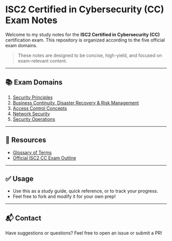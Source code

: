 # ISC2 Certified in Cybersecurity (CC) Exam Notes

Welcome to my study notes for the **ISC2 Certified in Cybersecurity (CC)** certification exam. This repository is organized according to the five official exam domains.

> These notes are designed to be concise, high-yield, and focused on exam-relevant content.

---

## 📚 Exam Domains

1. [Security Principles](domain-1-security-principles/notes.md)
2. [Business Continuity, Disaster Recovery & Risk Management](./DOMAIN_2_Business_Continuity_DR_Risk_Management/notes.md)
3. [Access Control Concepts](./DOMAIN_3_Access_Control_Concepts/notes.md)
4. [Network Security](./DOMAIN_4_Network_Security/notes.md)
5. [Security Operations](./DOMAIN_5_Security_Operations/notes.md)

---

## 📌 Resources

- [Glossary of Terms](./resources/glossary.md)
- [Official ISC2 CC Exam Outline](https://www.isc2.org/Certifications/CC)

---

## ✅ Usage

- Use this as a study guide, quick reference, or to track your progress.
- Feel free to fork and modify it for your own prep!

---

## 📬 Contact

Have suggestions or questions? Feel free to open an issue or submit a PR!
